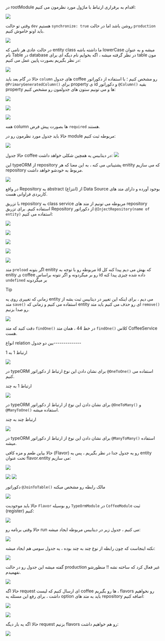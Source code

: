 در rootModule اقدام به برقراری ارتباط با ماژول مورد نظرمون می کنیم:

![](Pasted%20image%2020240310195804.png)

وقتی تو حالت `dev` هستیم `synchronize: true` روشن باشد اما در حالت `production` باید اونو خاموش کنیم.

![](Pasted%20image%2020240310200101.png)

در حالت عادی هر نامی که entity class ما داشته باشه lowerCase میشه و به عنوان نام Table در database در نظر گرفته میشه ، اگه بخوایم نام دیگه ای برای table مون در نظر بگیریم بصورت پایین عمل می کنیم:

![](Pasted%20image%2020240310200255.png)

حالا در گام بعد باید `column` های جدول coffee رو مشخص کنیم ؛ با استفاده از دکوراتور `@PrimaryGeneratedColumn()` برای property ی id و دکوراتور `@Column()` بقیه property ها و  می تونیم ستون های جدولمون رو مشخص کنیم:

![](Pasted%20image%2020240310200910.png)

![](Pasted%20image%2020240310200925.png)

![](Pasted%20image%2020240310200953.png)

همه column ها بصورت پیش فرض `required` هستند.

حالا باید جدول مورد نظرمون رو در module مربوطه ثبت کنیم:

![](Pasted%20image%2020240310201412.png)

حالا جدول coffee در دیتابیس یه همچین شکلی خواهد داشت:
![](Pasted%20image%2020240310201449.png)


این typeORM از repository پشتیبانی می کنه ، به این معنا که هر enitity که می سازیم repository مربوط به خودشو خواهد داشت.


![](Pasted%20image%2020240310202857.png)

در واقع Repository یه abstract (انتزاع) از Data Source بوجود آورده و دارای متد های کاربردی فراوانی هست.

با تزریق repository به class service مربوطه می تونیم از متد های repository استفاده کنیم.
برای تزریق Repository از دکوراتور `@InjectRepository(name of entity)` استفاده می کنیم:

![](Pasted%20image%2020240310203214.png)

![](Pasted%20image%2020240310203529.png)

![](Pasted%20image%2020240310203619.png)

![](Pasted%20image%2020240310203734.png)

![](Pasted%20image%2020240310203914.png)

متد `preload` اگر بتونه enitity مربوطه رو با توجه به id که بهش می دیم پیدا کنه کل enitiy ی coffee رو بر میگردونه و اگر نتونه براساس id داده شده چیزی پیدا کنه `undefined` بر میگردونه

>[!tip]
>زمانی که تغییری روی یه entity می دیم ، برای اینکه این تغییر در دیتابیس ثبت بشه از متد `save()` استفاده می کنیم و زمانی که entity ای رو حذف می کنیم باید متد `remove()` رو صدا بزنیم.


![](Pasted%20image%2020240310204347.png)

دقت کنید که متد `findOne()` در خط 44 ، همان متد `findOne()` کلاس CoffeeService هست.

انواع relation بین دو جدول--------------

ارتباط 1 به 1

![](Pasted%20image%2020240310205309.png)

در typeORM برای نشان دادن این نوع ارتباط از دکوراتور `@OneToOne()` استفاده می کنیم.

ارتباط 1 به چند

![](Pasted%20image%2020240310205743.png)

در typeORM برای نشان دادن این نوع از ارتباط از دکوراتور `@OneToMany()` و `@ManyToOne()` استفاده میشه.

ارتباط چند به چند

![](Pasted%20image%2020240310210555.png)

در typeORM برای نشان دادن این نوع از ارتباط از دکوراتور `@ManyToMany()` استفاده میشه.

حالا بیاین طعم و مزه کافی (Flavor) رو یه جدول جدا در نظر بگیریم ، پس یه entity تحت عنوان flavor.entity می سازیم:

![](Pasted%20image%2020240310211017.png)

![](Pasted%20image%2020240310211143.png)
![](Pasted%20image%2020240310212231.png)

دکوراتور `@JoinToTable()` مالک رابطه رو مشخص میکنه

![](Pasted%20image%2020240310212640.png)

حالا باید موجودیت `Flavor` رو بوسیله `TypeOrmModule`  در `CoffeeModule` ثبت (register) کنیم:

![](Pasted%20image%2020240310212848.png)

حالا وقتی برنامه رو run می کنیم ، جدول زیر در دیتابیس مربوطه ایجاد میشه:

![](Pasted%20image%2020240310212957.png)

نکته اینجاست که چون رابطه از نوع چند به چند بوده ، یه جدول سومی هم ایجاد میشه:

![](Pasted%20image%2020240310213111.png)

گفته میشه این جدول رو در حالت production غیر فعال کرد که ساخته نشه !! منظورشو نفهمیدم.


![](Pasted%20image%2020240310213944.png)

حالا اگه request ای ارسال کنیم که لیست coffee ها رو بگیریم ، flavors رو نخواهیم داشت ، برای رفع این مسئله یه option باید به متد های repository اضافه کنیم:


![](Pasted%20image%2020240310213846.png)

![](Pasted%20image%2020240310213856.png)

حالا اگه یه بار دیگه request بزنیم flavors رو هم خواهیم داشت:

![](Pasted%20image%2020240310214017.png)

